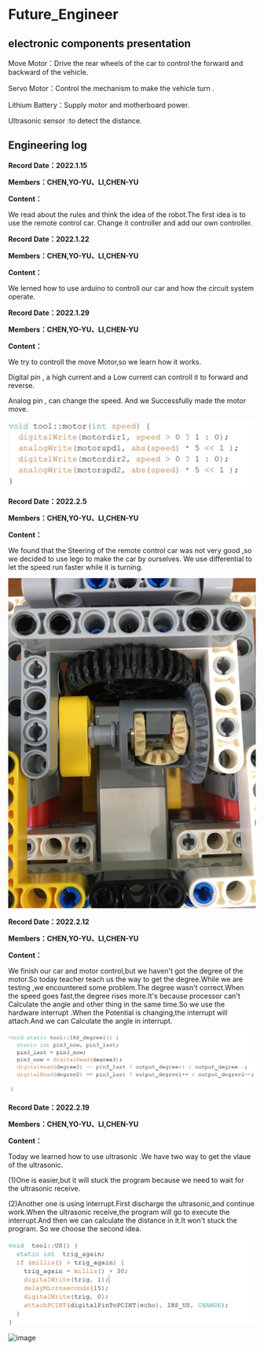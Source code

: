 # Future_Engineer

## electronic components presentation
Move Motor：Drive the rear wheels of the car to control the forward and backward of the vehicle.

Servo Motor：Control the mechanism to make the vehicle turn .

Lithium Battery：Supply motor and motherboard power.

Ultrasonic sensor :to detect the distance.

## Engineering log

**Record Date：2022.1.15**

**Members：CHEN,YO-YU、LI,CHEN-YU**

**Content：**

We read about the rules and think the idea of the robot.The first idea is to use the remote control car.
Change it controller and add our own controller.


**Record Date：2022.1.22**

**Members：CHEN,YO-YU、LI,CHEN-YU**

**Content：**

We lerned how to use arduino to controll our car and how the circuit system operate.

**Record Date：2022.1.29**

**Members：CHEN,YO-YU、LI,CHEN-YU**

**Content：**

We try to controll the move Motor,so we learn how it works.

Digital pin , a high current and a Low current can controll it to forward and reverse.

Analog pin , can change the speed. And we Successfully made the motor move.

![image](https://github.com/yy0106yy/Future_Engineer/blob/main/photos/motor%20code.jpg)

**Record Date：2022.2.5**

**Members：CHEN,YO-YU、LI,CHEN-YU**

**Content：**

We found that the Steering of the remote control car was not very good ,so we decided to use lego to make the car by ourselves.
We use differential to let the speed run faster while it is turning.

![image](https://github.com/yy0106yy/Future_Engineer/blob/main/photos/differential.JPG)

**Record Date：2022.2.12**

**Members：CHEN,YO-YU、LI,CHEN-YU**

**Content：**

We finish our car and motor control,but we haven't got the degree of the motor.So today teacher teach us the way to get the degree.While we are testing ,we encountered some problem.The degree wasn't correct.When the speed goes fast,the degree rises more.It's because processor can't Calculate the angle and 
other thing in the same time.So we use the hardware interrupt .When the Potential is changing,the interrupt will attach.And we can Calculate the 
angle in interrupt.

![image](https://github.com/yy0106yy/Future_Engineer/blob/main/photos/degree%20interrupt.jpg)

**Record Date：2022.2.19**

**Members：CHEN,YO-YU、LI,CHEN-YU**

**Content：**

Today we learned how to use ultrasonic .We have two way to get the vlaue of the ultrasonic.

(1)One is easier,but it will stuck the program because we need to wait for the ultrasonic receive.

(2)Another one is using interrupt.First discharge the ultrasonic,and continue work.When the ultrasonic receive,the program will go to execute the interrupt.And then  we can calculate the distance in it.It won't stuck the program. So we choose the second  idea.

![image](https://github.com/yy0106yy/Future_Engineer/blob/main/photos/US.jpg)

![image]()
